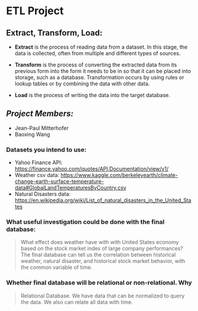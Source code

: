 # ETL Project
## Extract, Transform, Load:
* **Extract** is the process of reading data from a dataset. In this stage, the data is collected, often from multiple and different types of sources.

* **Transform** is the process of converting the extracted data from its previous form into the form it needs to be in so that it can be placed into storage, such as a database. Transformation occurs by using rules or lookup tables or by combining the data with other data.

* **Load** is the process of writing the data into the target database.

## *Project Members:*
- Jean-Paul Mitterhofer
- Baoxing Wang

### Datasets you intend to use: 
- Yahoo Finance API: https://finance.yahoo.com/quotes/API,Documentation/view/v1/
- Weather csv data: https://www.kaggle.com/berkeleyearth/climate-change-earth-surface-temperature-data#GlobalLandTemperaturesByCountry.csv
- Natural Disasters data: https://en.wikipedia.org/wiki/List_of_natural_disasters_in_the_United_States

### What useful investigation could be done with the final database:

> What effect does weather have with with United States economy based on the stock market index of large company performances? The final database can tell us the correlation between historical weather, natural disaster, and historical stock market behavior, with the common variable of time. 

### Whether final database will be relational or non-relational. Why

> Relational Database. We have data that can be normalized to query the data. We also can relate all data with time.

